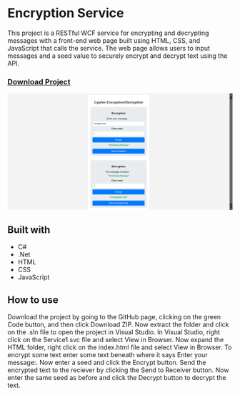 # Encryption Service

This project is a RESTful WCF service for encrypting and decrypting messages with a front-end 
web page built using HTML, CSS, and JavaScript that calls the service. 
The web page allows users to input messages and a seed value to securely encrypt and decrypt text
using the API.

### **[Download Project](https://github.com/Josue-Caballero-Sanchez/encryption-service/archive/refs/heads/master.zip)**

![thumbnail](encryption-thumbnail.png)

## Built with

- C#
- .Net
- HTML
- CSS
- JavaScript

## How to use

Download the project by going to the GitHub page, clicking on the green Code button, and then click Download ZIP. Now extract the folder and click on the .sln file to open the project in Visual Studio. In Visual Studio, right click on the Service1.svc file and select View in Browser. Now expand the HTML folder, right click on the index.html file and select View in Browser. To encrypt some text enter some text beneath where it says Enter your message:. Now enter a seed and click the Encrypt button. Send the encrypted text to the reciever by clicking the Send to Receiver button. Now enter the same seed as before and click the Decrypt button to decrypt the text. 


